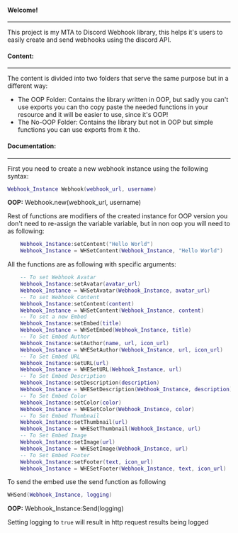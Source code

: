 #### Welcome!
---

This project is my MTA to Discord Webhook library, this helps it's users to easily create and send webhooks using the discord API.

#### Content:
---

The content is divided into two folders that serve the same purpose but in a different way:

- The OOP Folder: Contains the library written in OOP, but sadly you can't use exports you can tho copy paste the needed functions in your resource and it will be easier to use, since it's OOP!
- The No-OOP Folder: Contains the library but not in OOP but simple functions you can use exports from it
  tho.

#### Documentation:
---

First you need to create a new webhook instance using the following syntax:

```Lua
Webhook_Instance Webhook(webhook_url, username)
```

**OOP:** Webhook.new(webhook_url, username)

Rest of functions are modifiers of the created instance for OOP version you don't need to re-assign the variable variable, but in non oop you will need to as following:

```Lua
    Webhook_Instance:setContent("Hello World")
    Webhook_Instance = WHSetContent(Webhook_Instance, "Hello World")
```

All the functions are as following with specific arguments:

```Lua
    -- To set Webhook Avatar
    Webhook_Instance:setAvatar(avatar_url)
    Webhook_Instance = WHSetAvatar(Webhook_Instance, avatar_url)
    -- To set Webhook Content
    Webhook_Instance:setContent(content)
    Webhook_Instance = WHSetContent(Webhook_Instance, content)
    -- To set a new Embed
    Webhook_Instance:setEmbed(title)
    Webhook_Instance = WHSetEmbed(Webhook_Instance, title)
    -- To Set Embed Author
    Webhook_Instance:setAuthor(name, url, icon_url)
    Webhook_Instance = WHESetAuthor(Webhook_Instance, url, icon_url)
    -- To Set Embed URL
    Webhook_Instance:setURL(url)
    Webhook_Instance = WHESetURL(Webhook_Instance, url)
    -- To Set Embed Description
    Webhook_Instance:setDescription(description)
    Webhook_Instance = WHESetDescription(Webhook_Instance, description)
    -- To Set Embed Color
    Webhook_Instance:setColor(color)
    Webhook_Instance = WHESetColor(Webhook_Instance, color)
    -- To Set Embed Thumbnail
    Webhook_Instance:setThumbnail(url)
    Webhook_Instance = WHESetThumbnail(Webhook_Instance, url)
    -- To Set Embed Image
    Webhook_Instance:setImage(url)
    Webhook_Instance = WHESetImage(Webhook_Instance, url)
    -- To Set Embed Footer
    Webhook_Instance:setFooter(text, icon_url)
    Webhook_Instance = WHESetFooter(Webhook_Instance, text, icon_url)

```

To send the embed use the send function as following 

```Lua
WHSend(Webhook_Instance, logging)
```
**OOP:** Webhook_Instance:Send(logging)

Setting logging to `true` will result in http request results being logged

